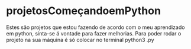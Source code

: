 # projetosComeçandoemPython
 Estes são projetos que estou fazendo de acordo com o meu aprendizado em python, sinta-se á vontade para fazer melhorias.
 Para poder rodar o projeto na sua máquina é só colocar no terminal python3 <nome do arquivo>.py
